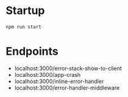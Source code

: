 # Startup

```sh
npm run start
```

# Endpoints
- localhost:3000/error-stack-show-to-client
- localhost:3000/app-crash
- localhost:3000/inline-error-handler
- localhost:3000/error-handler-middleware